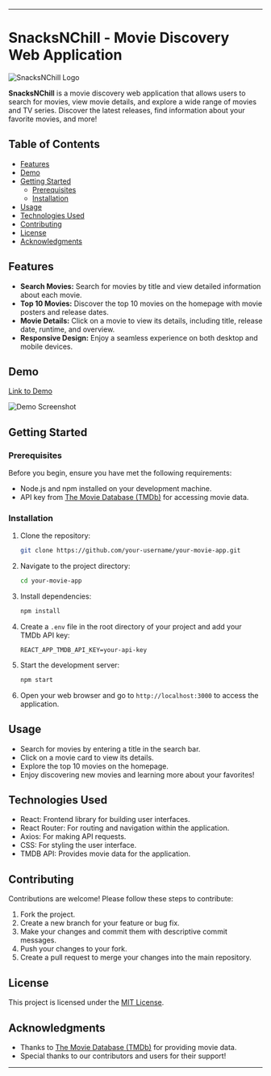 
---

# SnacksNChill - Movie Discovery Web Application

![SnacksNChill Logo](/path/to/your/logo.png)

**SnacksNChill** is a movie discovery web application that allows users to search for movies, view movie details, and explore a wide range of movies and TV series. Discover the latest releases, find information about your favorite movies, and more!

## Table of Contents

- [Features](#features)
- [Demo](#demo)
- [Getting Started](#getting-started)
  - [Prerequisites](#prerequisites)
  - [Installation](#installation)
- [Usage](#usage)
- [Technologies Used](#technologies-used)
- [Contributing](#contributing)
- [License](#license)
- [Acknowledgments](#acknowledgments)

## Features

- **Search Movies:** Search for movies by title and view detailed information about each movie.
- **Top 10 Movies:** Discover the top 10 movies on the homepage with movie posters and release dates.
- **Movie Details:** Click on a movie to view its details, including title, release date, runtime, and overview.
- **Responsive Design:** Enjoy a seamless experience on both desktop and mobile devices.

## Demo

[Link to Demo](https://your-demo-link.com)

![Demo Screenshot](/path/to/demo/screenshot.png)

## Getting Started

### Prerequisites

Before you begin, ensure you have met the following requirements:

- Node.js and npm installed on your development machine.
- API key from [The Movie Database (TMDb)](https://www.themoviedb.org/documentation/api) for accessing movie data.

### Installation

1. Clone the repository:

   ```bash
   git clone https://github.com/your-username/your-movie-app.git
   ```

2. Navigate to the project directory:

   ```bash
   cd your-movie-app
   ```

3. Install dependencies:

   ```bash
   npm install
   ```

4. Create a `.env` file in the root directory of your project and add your TMDb API key:

   ```env
   REACT_APP_TMDB_API_KEY=your-api-key
   ```

5. Start the development server:

   ```bash
   npm start
   ```

6. Open your web browser and go to `http://localhost:3000` to access the application.

## Usage

- Search for movies by entering a title in the search bar.
- Click on a movie card to view its details.
- Explore the top 10 movies on the homepage.
- Enjoy discovering new movies and learning more about your favorites!

## Technologies Used

- React: Frontend library for building user interfaces.
- React Router: For routing and navigation within the application.
- Axios: For making API requests.
- CSS: For styling the user interface.
- TMDB API: Provides movie data for the application.

## Contributing

Contributions are welcome! Please follow these steps to contribute:

1. Fork the project.
2. Create a new branch for your feature or bug fix.
3. Make your changes and commit them with descriptive commit messages.
4. Push your changes to your fork.
5. Create a pull request to merge your changes into the main repository.

## License

This project is licensed under the [MIT License](LICENSE).

## Acknowledgments

- Thanks to [The Movie Database (TMDb)](https://www.themoviedb.org/) for providing movie data.
- Special thanks to our contributors and users for their support!

---
